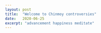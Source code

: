 ```yaml
---
layout: post
title:  "Welcome to Chinmoy controversies"
date:   2020-06-25
excerpt: "advancement happiness meditate"
---
```

